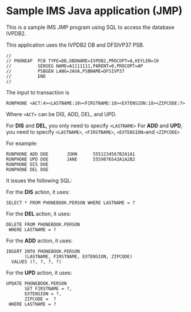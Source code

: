 # Sample IMS Java application (JMP)

This is a sample IMS JMP program using SQL to access the database IVPDB2. 

This application uses the IVPDB2 DB and DFSIVP37 PSB.

```
//
// PHONEAP  PCB TYPE=DB,DBDNAME=IVPDB2,PROCOPT=A,KEYLEN=10
//          SENSEG NAME=A1111111,PARENT=0,PROCOPT=AP      
//          PSBGEN LANG=JAVA,PSBNAME=DFSIVP37             
//          END  
//
```

The input to transaction is

```
RUNPHONE <ACT:4><LASTNAME:10><FIRSTNAME:10><EXTENSION:10><ZIPCODE:7>
```

Where `<ACT>` can be DIS, ADD, DEL, and UPD.

For **DIS** and **DEL**, you only need to specify `<LASTNAME>`
For **ADD** and **UPD**, you need to specify `<LASTNAME>`, `<FIRSTNAME>`, `<EXTENSION>`and `<ZIPCODE>`

For example:

```
RUNPHONE ADD DOE       JOHN      5551234567B2A1A1
RUNPHONE UPD DOE       JANE      5559876543A1A2B2
RUNPHONE DIS DOE
RUNPHONE DEL DOE
```

It issues the following SQL:

For the **DIS** action, it uses:
```
SELECT * FROM PHONEBOOK.PERSON WHERE LASTNAME = ?
```

For the **DEL** action, it uses:
```
DELETE FROM PHONEBOOK.PERSON 
 WHERE LASTNAME = ?
```

For the **ADD** action, it uses:
```
INSERT INTO PHONEBOOK.PERSON
       (LASTNAME, FIRSTNAME, EXTENSION, ZIPCODE)
  VALUES (?, ?, ?, ?)
```

For the **UPD** action, it uses:
```
UPDATE PHONEBOOK.PERSON
       SET FIRSTNAME = ?,
       EXTENSION = ?,
       ZIPCODE =  ?
 WHERE LASTNAME = ?
```

